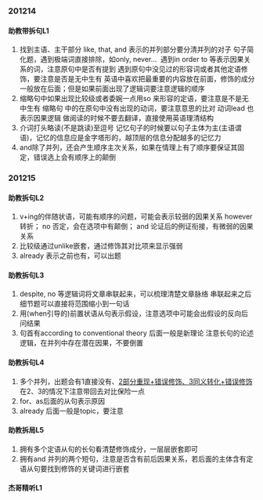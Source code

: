 ### 201214

#### 助教带拆句L1

1. 找到主语、主干部分
   like, that, and 表示的并列部分要分清并列的对子 
   句子简化题，遇到极端词直接排除，如only, never...
   ​			遇到in order to 等表示因果关系的词，注意原句中是否有提到
   ​			遇到原句中没见过的形容词或者其他定语修饰，要注意是否是无中生有
   英语中喜欢把最重要的内容放在前面，修饰的成分一般放在后面；但是如果前面出现了逻辑词要注意逻辑的顺序
2. 缩略句中如果出现比较级或者委婉一点用so 来形容的定语，要注意是不是无中生有
   缩略句 中的在原句中没有出现的动词，要注意意思的比对
   动词lead 也表示因果逻辑
   做阅读的时候不要去翻译，直接使用英语理清结构
3. 介词打头略读(不是跳读)至逗号
   记忆句子的时候要以句子主体为主(主语谓语)，记忆的信息应是金字塔形的，越顶层的信息分配越多的记忆力
4. and除了并列，还会产生顺序主次关系，如果在情理上有了顺序要保证其固定，错误选上会有顺序上的颠倒

### 201215

#### 助教拆句L2

1. v+ing的伴随状语，可能有顺序的问题，可能会表示较弱的因果关系
   however 转折； no 否定，会在选项中有颠倒； and 论证后的例证衔接，有微弱的因果关系
2. 比较级通过unlike嵌套，通过修饰其对比项来显示强弱
3. already 表示之前也有，可以出题

#### 助教拆句L3

1. despite, no 等逻辑词将文章串联起来，可以梳理清楚文章脉络
   串联起来之后细节题可以直接将范围缩小到一句话
2. 用(when引导的)前置状语从句表示假设，注意选项中可能会出假设的反向后问结果
3. 句首有according to conventional theory 后面一般是新理论
   注意长句的论述逻辑，在并列中存在潜在因果，不要倒置

#### 助教拆句L4

1. 多个并列，出题会有1直接没有、<u>2部分重现+错误修饰、3同义转化+错误修饰</u>在2、3的情况下注意带回去对比保险一点
2. for、as后面的从句表示原因
3. already 后面一般是topic，要注意

#### 助教拆局L5

1. 拥有多个定语从句的长句看清楚修饰成分，一层层嵌套即可
2. 拥有and 并列的两个短句，注意是否含有前后因果关系，若后面的主体含有定语从句要找到修饰的关键词进行嵌套

#### 杰哥精听L1







